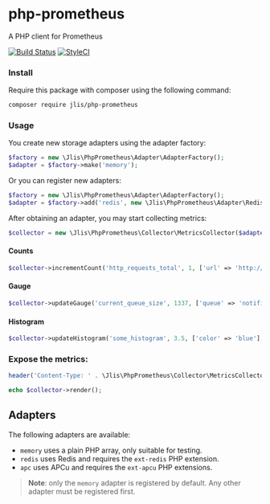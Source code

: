 # php-prometheus
A PHP client for Prometheus

[![Build Status](https://travis-ci.org/jlis/php-prometheus.svg?branch=master)](https://travis-ci.org/jlis/php-prometheus)
[![StyleCI](https://github.styleci.io/repos/148131239/shield?branch=master)](https://github.styleci.io/repos/148131239)

### Install

Require this package with composer using the following command:

```bash
composer require jlis/php-prometheus
```


### Usage

You create new storage adapters using the adapter factory:

```php
$factory = new \Jlis\PhpPrometheus\Adapter\AdapterFactory();
$adapter = $factory->make('memory');
```

Or you can register new adapters:

```php
$factory = new \Jlis\PhpPrometheus\Adapter\AdapterFactory();
$adapter = $factory->add('redis', new \Jlis\PhpPrometheus\Adapter\RedisAdapter(['host' => 'localhost']));
```

After obtaining an adapter, you may start collecting metrics:

```php
$collector = new \Jlis\PhpPrometheus\Collector\MetricsCollector($adapter);
```

#### Counts

```php
$collector->incrementCount('http_requests_total', 1, ['url' => 'http://foo.bar']);
```

#### Gauge

```php
$collector->updateGauge('current_queue_size', 1337, ['queue' => 'notifications']);
```

#### Histogram

```php
$collector->updateHistogram('some_histogram', 3.5, ['color' => 'blue'], [0.1, 1, 2, 3.5, 4, 5, 6, 7, 8, 9]);
```

### Expose the metrics:

```php
header('Content-Type: ' . \Jlis\PhpPrometheus\Collector\MetricsCollector::MIME_TYPE);

echo $collector->render();
```

## Adapters

The following adapters are available:

* `memory` uses a plain PHP array, only suitable for testing.
* `redis` uses Redis and requires the `ext-redis` PHP extension.
* `apc` uses APCu and requires the `ext-apcu` PHP extensions.

> **Note**: only the `memory` adapter is registered by default. Any other adapter must be registered first.